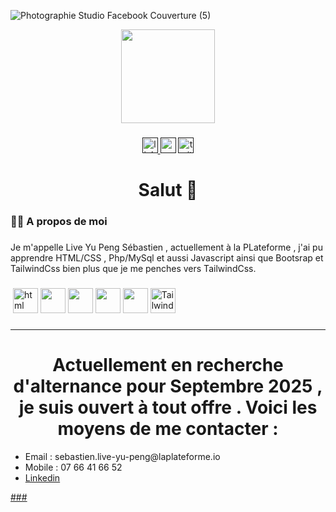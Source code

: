 ![Photographie Studio Facebook Couverture (5)](https://github.com/user-attachments/assets/fca82604-efa2-40a8-b564-67de32b6d914)

<div align="center">
  <img height="150" src="https://media.giphy.com/media/M9gbBd9nbDrOTu1Mqx/giphy.gif"  />
</div>

###

<div align="center">
<a href="">  <img src="https://img.shields.io/static/v1?message=LinkedIn&logo=linkedin&label=&color=0077B5&logoColor=white&labelColor=&style=for-the-badge" height="25" alt="linkedin logo"  /> </a>
 <a href=""> <img src="https://img.shields.io/static/v1?message=Youtube&logo=youtube&label=&color=FF0000&logoColor=white&labelColor=&style=for-the-badge" height="25" alt="youtube logo"  /></a>
<a href="">  <img src="https://img.shields.io/static/v1?message=Twitter&logo=twitter&label=&color=1DA1F2&logoColor=white&labelColor=&style=for-the-badge" height="25" alt="twitter logo"  /></a>
</div>

###



###

<h1 align="center">Salut 👋</h1>

###

<h3 align="left">👩‍💻  A propos de moi </h3>

###

<p align="left">Je m'appelle Live Yu Peng Sébastien , actuellement à la PLateforme , j'ai pu apprendre HTML/CSS , Php/MySql et aussi Javascript ainsi que Bootsrap et TailwindCss bien plus que je me penches vers TailwindCss. <p>

###



###

<div align="left">
<img src="" alt="">
  <img src="https://cdn.pixabay.com/photo/2017/08/05/11/16/logo-2582748_1280.png" alt="html" height="40">
  <img src="https://cdn.pixabay.com/photo/2017/08/05/11/16/logo-2582747_640.png" alt="" height="40">
  <img src="https://th.bing.com/th/id/OIP.ncVDevCfCeIYv5RvlHopcQHaHr?rs=1&pid=ImgDetMain" alt="" height="40">
  <img src="https://th.bing.com/th/id/R.b6eba8a871ac74329c23476c34956333?rik=HvzKZY4W2ZYtbw&pid=ImgRaw&r=0" alt="" height="40">
    <img src="https://logos-world.net/wp-content/uploads/2023/02/JavaScript-Emblem.png" alt="" height="40">
  <img src="https://th.bing.com/th/id/OIP.lnUD4nSuOkNuRhAymN7GPAHaEH?rs=1&pid=ImgDetMain" alt="TailwindCss" height="40">
    </div>

###

<hr>

###
<div align="center">
  <h1>Actuellement en recherche d'alternance pour Septembre 2025 , je suis ouvert à tout offre . Voici les moyens de me contacter :</h1>
</div>

<div>
  <ul>
        <li>Email : sebastien.live-yu-peng@laplateforme.io</li>
        <li>Mobile : 07 66 41 66 52</li>
        <li><a href="https://www.linkedin.com/in/s%C3%A9bastien-live-yu-peng-62713733b/">Linkedin</li>
    </ul>
</div>
###


<!---
sebastien-liveyupeng/sebastien-liveyupeng is a ✨ special ✨ repository because its `README.md` (this file) appears on your GitHub profile.
You can click the Preview link to take a look at your changes.
--->






